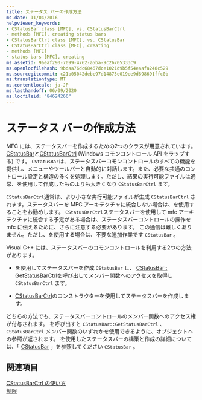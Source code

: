 ```yaml
---
title: ステータス バーの作成方法
ms.date: 11/04/2016
helpviewer_keywords:
- CStatusBar class [MFC], vs. CStatusBarCtrl
- methods [MFC], creating status bars
- CStatusBarCtrl class [MFC], vs. CStatusBar
- CStatusBarCtrl class [MFC], creating
- methods [MFC]
- status bars [MFC], creating
ms.assetid: 9aeaf290-7099-4762-a5ba-9c26705333c9
ms.openlocfilehash: 9bdaa76dc68467dce1021d9b5f54eaafa248c529
ms.sourcegitcommit: c21b05042debc97d14875e019ee9d698691ffc0b
ms.translationtype: MT
ms.contentlocale: ja-JP
ms.lasthandoff: 06/09/2020
ms.locfileid: "84624266"
---
```

# <a name="methods-of-creating-a-status-bar"></a>ステータス バーの作成方法

MFC には、ステータスバーを作成するための2つのクラスが用意されています。 [CStatusBar](reference/cstatusbar-class.md)と[CStatusBarCtrl](reference/cstatusbarctrl-class.md) (Windows コモンコントロール API をラップする) です。 `CStatusBar`は、ステータスバーコモンコントロールのすべての機能を提供し、メニューやツールバーと自動的に対話します。また、必要な共通のコントロール設定と構造の多くを処理します。ただし、結果の実行可能ファイルは通常、を使用して作成したものよりも大きくなり `CStatusBarCtrl` ます。

`CStatusBarCtrl`通常は、より小さな実行可能ファイルが生成 `CStatusBarCtrl` されます。ステータスバーを MFC アーキテクチャに統合しない場合は、を使用することをお勧めします。 `CStatusBarCtrl`ステータスバーを使用して mfc アーキテクチャに統合する予定がある場合は、ステータスバーコントロールの操作を mfc に伝えるために、さらに注意する必要があります。 この通信は難しくありません。ただし、を使用する場合は、不要な追加作業です `CStatusBar` 。

Visual C++ には、ステータスバーのコモンコントロールを利用する2つの方法があります。

- を使用してステータスバーを作成 `CStatusBar` し、 [CStatusBar:: GetStatusBarCtrl](reference/cstatusbar-class.md#getstatusbarctrl)を呼び出してメンバー関数へのアクセスを取得し `CStatusBarCtrl` ます。

- [CStatusBarCtrl](reference/cstatusbarctrl-class.md)のコンストラクターを使用してステータスバーを作成します。

どちらの方法でも、ステータスバーコントロールのメンバー関数へのアクセス権が付与されます。 を呼び出すと `CStatusBar::GetStatusBarCtrl` 、 `CStatusBarCtrl` メンバー関数のいずれかを使用できるように、オブジェクトへの参照が返されます。 を使用したステータスバーの構築と作成の詳細については、「 [CStatusBar](reference/cstatusbar-class.md) 」を参照してください `CStatusBar` 。

## <a name="see-also"></a>関連項目

[CStatusBarCtrl の使い方](using-cstatusbarctrl.md)<br/>
[制限](controls-mfc.md)

